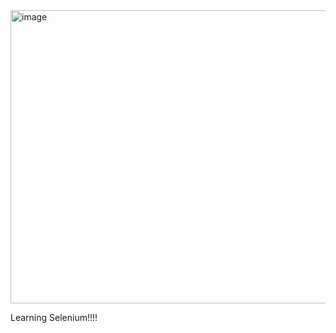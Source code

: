 <img width="1920" height="469" alt="image" src="https://github.com/user-attachments/assets/6d5e0a84-e4c8-41c6-bccc-063369f042b0" />

Learning Selenium!!!!
